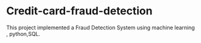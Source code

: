 # Credit-card-fraud-detection
This project implemented a Fraud Detection System using machine learning , python,SQL.
